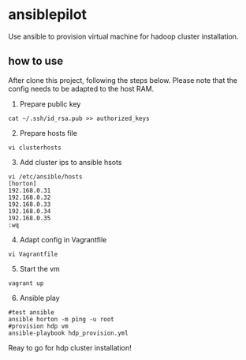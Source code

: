 # ansiblepilot
Use ansible to provision virtual machine for hadoop cluster installation.

## how to use
After clone this project, following the steps below.
Please note that the config needs to be adapted to the host RAM.  

1. Prepare public key
```
cat ~/.ssh/id_rsa.pub >> authorized_keys
```
2. Prepare hosts file
```
vi clusterhosts
```
3. Add cluster ips to ansible hsots
```
vi /etc/ansible/hosts
[horton]
192.168.0.31
192.168.0.32
192.168.0.33
192.168.0.34
192.168.0.35
:wq

```
4. Adapt config in Vagrantfile
```
vi Vagrantfile
```
5. Start the vm
```
vagrant up
```
6. Ansible play
```
#test ansible
ansible horton -m ping -u root
#provision hdp vm
ansible-playbook hdp_provision.yml
```
Reay to go for hdp cluster installation!


